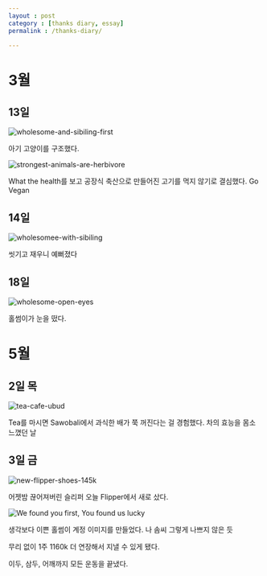 ```yaml
---
layout : post
category : [thanks diary, essay]
permalink : /thanks-diary/

---
```


# 3월

## 13일 


![wholesome-and-sibiling-first](https://user-images.githubusercontent.com/35059428/57149830-31bbf380-6dff-11e9-8397-7c2efe9fdfc0.jpg)

아기 고양이를 구조했다.

![strongest-animals-are-herbivore](https://user-images.githubusercontent.com/35059428/57150260-611f3000-6e00-11e9-9850-6e3c18372a3a.PNG)

What the health를 보고 공장식 축산으로 만들어진 고기를 먹지 않기로 결심했다. Go Vegan

## 14일

![wholesomee-with-sibiling](https://user-images.githubusercontent.com/35059428/57148636-9cb7fb00-6dfc-11e9-831e-6af6073fff01.jpg)

씻기고 재우니 예뻐졌다


## 18일

![wholesome-open-eyes](https://user-images.githubusercontent.com/35059428/57149118-a130e380-6dfd-11e9-8903-f7ade0196157.jpg)

홀썸이가 눈을 떴다.

# 5월 

## 2일 목

![tea-cafe-ubud](https://user-images.githubusercontent.com/35059428/57148356-0683d500-6dfc-11e9-9dab-41374ebf6f8d.jpg)

Tea를 마시면 Sawobali에서 과식한 배가 쭉 꺼진다는 걸 경험했다.
차의 효능을 몸소 느꼈던 날

## 3일 금

![new-flipper-shoes-145k](https://user-images.githubusercontent.com/35059428/57147769-e7387800-6dfa-11e9-8f0e-ba26279d2783.png)

어젯밤 끊어져버린 슬리퍼
오늘 Flipper에서 새로 샀다.

![We found you first, You found us lucky](https://user-images.githubusercontent.com/35059428/57148116-83fb1580-6dfb-11e9-81d2-be7bd13e8926.png)

생각보다 이쁜 홀썸이 계정 이미지를 만들었다.
나 솜씨 그렇게 나쁘지 않은 듯

무리 없이 1주 1160k 더 연장해서 지낼 수 있게 됐다.

이두, 삼두, 어깨까지 모든 운동을 끝냈다.